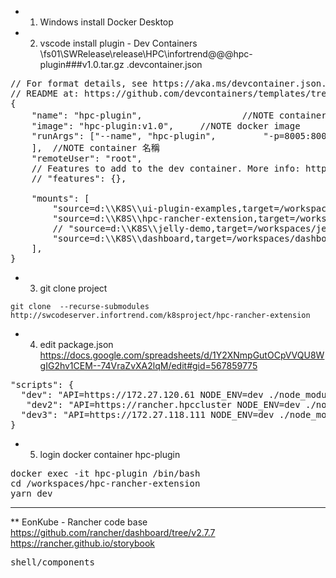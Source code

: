 * 1. Windows install Docker Desktop
* 2. vscode install plugin - Dev Containers
\\fs01\SWRelease\release\HPC\infortrend@@@hpc-plugin###v1.0.tar.gz
.devcontainer.json
<pre>
// For format details, see https://aka.ms/devcontainer.json. For config options, see the
// README at: https://github.com/devcontainers/templates/tree/main/src/go
{
	"name": "hpc-plugin", 					//NOTE container 名稱
	"image": "hpc-plugin:v1.0", 	//NOTE docker image
	"runArgs": ["--name", "hpc-plugin",         "-p=8005:8005",         "-p=9527:9527",         "-p=4500:4500"
	],	//NOTE container 名稱
	"remoteUser": "root",
	// Features to add to the dev container. More info: https://containers.dev/features.
	// "features": {},

    "mounts": [
        "source=d:\\K8S\\ui-plugin-examples,target=/workspaces/ui-plugin-examples,type=bind,consistency=cached",
        "source=d:\\K8S\\hpc-rancher-extension,target=/workspaces/hpc-rancher-extension,type=bind,consistency=cached",
        // "source=d:\\K8S\\jelly-demo,target=/workspaces/jelly-demo,type=bind,consistency=cached",
        "source=d:\\K8S\\dashboard,target=/workspaces/dashboard,type=bind,consistency=cached"
    ],
}
</pre>
* 3. git clone project
```
git clone  --recurse-submodules http://swcodeserver.infortrend.com/k8sproject/hpc-rancher-extension
```
* 4. edit package.json
https://docs.google.com/spreadsheets/d/1Y2XNmpGutOCpVVQU8WgIG2hv1CEM--74VraZvXA2lqM/edit#gid=567859775
<pre>
"scripts": {
  "dev": "API=https://172.27.120.61 NODE_ENV=dev ./node_modules/.bin/vue-cli-service serve --port 9527",
   "dev2": "API=https://rancher.hpccluster NODE_ENV=dev ./node_modules/.bin/vue-cli-service serve --port 9527",
  "dev3": "API=https://172.27.118.111 NODE_ENV=dev ./node_modules/.bin/vue-cli-service serve --port 9527",
}
</pre>
* 5. login docker container hpc-plugin
<pre>
docker exec -it hpc-plugin /bin/bash
cd /workspaces/hpc-rancher-extension
yarn dev
</pre>

----------------------

** EonKube - Rancher code base
https://github.com/rancher/dashboard/tree/v2.7.7
https://rancher.github.io/storybook
<pre>
shell/components
</pre>